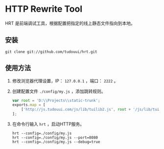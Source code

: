 HTTP Rewrite Tool
=================================================

HRT 是前端调试工具，根据配置把指定的线上静态文件指向到本地。

## 安装

```
git clone git://github.com/tudouui/hrt.git
```

## 使用方法

1. 修改浏览器代理设置，IP： `127.0.0.1` ，端口： `2222` 。

2. 创建配置文件 `./config/my.js` ，添加跳转规则。

	```js
	var root = 'D:\\Projects\\static-trunk';
	exports.map = [
		['http://js.tudouui.com/js/lib/tuilib2.js', root + '/js/lib/tuilib2_combo.js']
	];
	```

3. 在命令行输入 `hrt` ，启动HTTP服务。

	```
	hrt --config=./config/my.js
	hrt --config=./config/my.js --port=8080
	hrt --config=./config/my.js --debug=true
	```